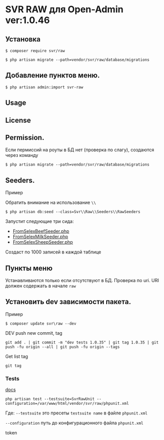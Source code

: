 SVR RAW для Open-Admin ver:1.0.46
=========================


## Установка

```
$ composer require svr/raw

$ php artisan migrate --path=vendor/svr/raw/database/migrations

```
## Добавление пунктов меню.
```
$ php artisan admin:import svr-raw

```

## Usage

[//]: # (See [wiki]&#40;http://open-admin.org/docs/en/extension-helpers&#41;)

License
------------

[//]: # (Licensed under [The MIT License &#40;GPL 3.0&#41;]&#40;LICENSE&#41;.)


## Permission.
Если пермиссий на роуты в БД нет (проверка по слагу), создаются через команду
```
$ php artisan migrate --path=vendor/svr/raw/database/migrations
```
## Seeders.

Пример

Обратить внимание на использование `\\`
```
$ php artisan db:seed --class=Svr\\Raw\\Seeders\\RawSeeders
```

Запустит следующие три сида:
- [FromSelexBeefSeeder.php](database%2Fseeders%2FFromSelexBeefSeeder.php)
- [FromSelexMilkSeeder.php](database%2Fseeders%2FFromSelexMilkSeeder.php)
- [FromSelexSheepSeeder.php](database%2Fseeders%2FFromSelexSheepSeeder.php)

Создаст по 1000 записей в каждой таблице

## Пункты меню
Устанавливаются только если отсутствуют в БД. Проверка по uri. URI должен содержать в начале `raw`

## Установить dev зависимости пакета.

Пример
```
$ composer update svr\raw --dev
```

DEV push new commit, tag 
```
git add . | git commit -m "dev tests 1.0.35" | git tag 1.0.35 | git push -fu origin --all | git push -fu origin --tags
```

Get list tag 
```
git tag
```

### Tests
[docs](https://docs.phpunit.de/en/10.5/index.html)
```
php artisan test --testsuite=SvrRawUnit --configuration=/var/www/html/vendor/svr/raw/phpunit.xml
```
Где:
`--testsuite` это пресеты `testsuite name` в файле `phpunit.xml`

`--configuration` путь до конфигурационного файла `phpunit.xml` 

token
